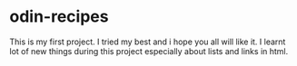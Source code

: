 # odin-recipes
This is my first project.
I tried my best and i hope you all will like it.
I learnt lot of new things during this project especially about lists and links in html.